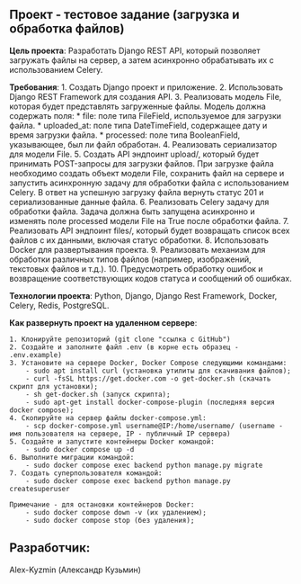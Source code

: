 ## Проект - тестовое задание (загрузка и обработка файлов)

**Цель проекта**: Разработать Django REST API, который позволяет загружать файлы на сервер, 
а затем асинхронно обрабатывать их с использованием Celery.

**Требования**:
    1. Создать Django проект и приложение.
    2. Использовать Django REST Framework для создания API.
    3. Реализовать модель File, которая будет представлять загруженные файлы. Модель должна содержать поля:
        * file: поле типа FileField, используемое для загрузки файла.
        * uploaded_at: поле типа DateTimeField, содержащее дату и время загрузки файла.
        * processed: поле типа BooleanField, указывающее, был ли файл обработан.
    4. Реализовать сериализатор для модели File.
    5. Создать API эндпоинт upload/, который будет принимать POST-запросы для загрузки файлов. 
    При загрузке файла необходимо создать объект модели File, сохранить файл на сервере и 
    запустить асинхронную задачу для обработки файла с использованием Celery. 
    В ответ на успешную загрузку файла вернуть статус 201 и сериализованные данные файла.
    6. Реализовать Celery задачу для обработки файла. 
    Задача должна быть запущена асинхронно и изменять поле processed модели File на True после обработки файла.
    7. Реализовать API эндпоинт files/, который будет возвращать список всех файлов с их данными, включая статус обработки.
    8. Использовать Docker для развертывания проекта.
    9. Реализовать механизм для обработки различных типов файлов (например, изображений, текстовых файлов и т.д.).
    10. Предусмотреть обработку ошибок и возвращение соответствующих кодов статуса и сообщений об ошибках.


**Технологии проекта**:
Python, Django, Django Rest Framework, Docker, Celery, Redis, PostgreSQL.

**Как развернуть проект на удаленном сервере**:

    1. Клонируйте репозиторий (git clone "ссылка с GitHub")
    2. Создайте и заполните файл .env (в корне есть образец - .env.example)
    3. Установите на сервере Docker, Docker Compose следующими командами:
        - sudo apt install curl (установка утилиты для скачивания файлов);
        - curl -fsSL https://get.docker.com -o get-docker.sh (скачать скрипт для установки);
        - sh get-docker.sh (запуск скрипта);
        - sudo apt-get install docker-compose-plugin (последняя версия docker compose);
    4. Скопируйте на сервер файлы docker-compose.yml:
        - scp docker-compose.yml username@IP:/home/username/ (username - имя пользователя на сервере, IP - публичный IP сервера)
    5. Создайте и запустите контейнеры Docker командой:
        - sudo docker compose up -d
    6. Выполните миграции командой:
        - sudo docker compose exec backend python manage.py migrate
    7. Создать суперпользователя командой:
        - sudo docker compose exec backend python manage.py createsuperuser

    Примечание - для остановки контейнеров Docker:
        - sudo docker compose down -v (их удалением);
        - sudo docker compose stop (без удаления);

## Разработчик: 
Alex-Kyzmin (Александр Кузьмин)
